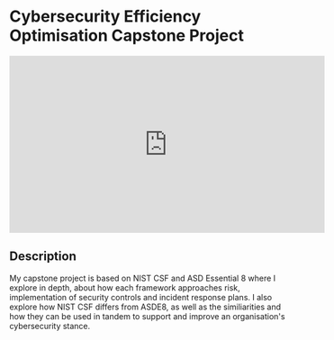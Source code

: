 <h1>Cybersecurity Efficiency Optimisation Capstone Project</h1>

<iframe width="560" height="315" src="https://www.youtube.com/embed/_8wUUt05Hhw?si=Qpl567mFlYykwX_e" title="YouTube video player" frameborder="0" allow="accelerometer; autoplay; clipboard-write; encrypted-media; gyroscope; picture-in-picture; web-share" allowfullscreen></iframe>

<h2>Description</h2>
My capstone project is based on NIST CSF and ASD Essential 8 where I explore in depth, about how each framework approaches risk, implementation of security controls and incident response plans. I also explore how NIST CSF differs from ASDE8, as well as the similiarities and how they can be used in tandem to support and improve an organisation's cybersecurity stance.
<br />

